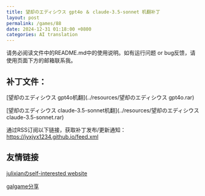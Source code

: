 ```yaml
---
title: 望却のエディシウス gpt4o ＆ claude-3.5-sonnet 机翻补丁
layout: post
permalink: /games/88
date: 2024-12-31 01:18:00 +0800
categories: AI translation
---
```



请务必阅读文件中的README.md中的使用说明。如有运行问题 or bug反馈，请使用页面下方的邮箱联系我。



## 补丁文件：

[望却のエディシウス gpt4o机翻](../resources/望却のエディシウス gpt4o.rar)

 

[望却のエディシウス claude-3.5-sonnet机翻](../resources/望却のエディシウス claude-3.5-sonnet.rar)

 

通过RSS订阅以下链接，获取补丁发布/更新通知：https://jyxjyx1234.github.io/feed.xml

## 友情链接

[julixianのself-interested website](https://julixian-siw.worldsystem.top/) 

[galgame分享](https://t.me/galgpt)